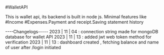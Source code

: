 #WalletAPI

This is wallet api, its backend is built in node js.
Minimal features like #Income #Expenses.Payment and receipt.Saving statement history

----Changelogs-----
2023 | 11 | 04 : connection string made for mongoDB database for wallet API
2023 | 11 | 13 : added jwt web token method for verification
2023 | 11 | 13 : dashboard created , fetching balance and name of user after /login initiated
